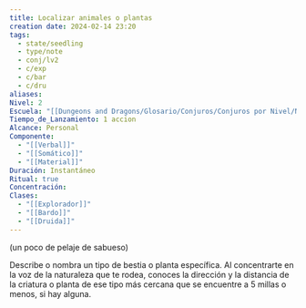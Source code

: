 ```yaml
---
title: Localizar animales o plantas
creation date: 2024-02-14 23:20
tags:
  - state/seedling
  - type/note
  - conj/lv2
  - c/exp
  - c/bar
  - c/dru
aliases: 
Nivel: 2
Escuela: "[[Dungeons and Dragons/Glosario/Conjuros/Conjuros por Nivel/Nivel 4/Adivinación|Adivinación]]"
Tiempo_de_Lanzamiento: 1 accion
Alcance: Personal
Componente:
  - "[[Verbal]]"
  - "[[Somático]]"
  - "[[Material]]"
Duración: Instantáneo
Ritual: true
Concentración: 
Clases:
  - "[[Explorador]]"
  - "[[Bardo]]"
  - "[[Druida]]"
---
```

(un poco de pelaje de sabueso)

Describe o nombra un tipo de bestia o planta específica. Al concentrarte en la voz de la naturaleza que te rodea, conoces la dirección y la distancia de la criatura o planta de ese tipo más cercana que se encuentre a 5 millas o menos, si hay alguna.
